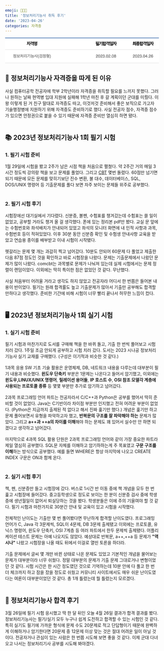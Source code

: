 ```yaml
---
emoji: 🧑🏻‍💻
title: '정보처리기능사 취득 후기'
date: '2023-04-26'
categories: 자격증
---
```

![](cip.png)
<br/>

## 📎 정보처리기능사 자격증을 따게 된 이유

사실 컴퓨터공학 전공자에 학부 2학년이라 자격증을 취득할 필요를 느끼지 못했다. 그러나 원하는 날짜 현역병 입대 지원에 실패해 1학년 마친 후 갈 계획이던 군대를 미뤘다. 이왕 이렇게 된 거 친구 말대로 자격증도 따고, 이것저것 준비해서 좋은 보직으로 가고자 기술행정병에 지원하기 위해 자격증도 준비하기로 했다. 사실 전공자 점수, 자격증 점수가 있으면 안정권으로 붙을 수 있기 때문에 자격증 준비만 열심히 하면 됐다.
<br/><br/>

## 📚 2023년 정보처리기능사 1회 필기 시험
### 1. 필기 시험 준비
1월 29일에 시험을 봤고 2주가 남은 시점 책을 처음으로 펼쳤다. 약 2주간 거의 매일 3시간 정도씩 강의랑 책을 보고 문제를 풀었다. 그리고 [CBT](https://www.comcbt.com/) 몇번 돌렸다. 60점만 넘기면 되기 때문에 모든 문제를 맞히기보단 진수 변환, 불 대수, 데이터베이스, SQL, DOS/UNIX 명령어 등 기출문제를 풀다 보면 자주 보이는 문제들 위주로 공부했다.
<br/><br/>

### 2. 필기 시험 후기

시험장에선 대기실에서 기다렸다. 신분증, 볼펜, 수험표를 챙겨갔는데 수험표는 쓸 일이 없었고, 공부할 거라도 챙겨 올 걸 생각했다. 폰에 있는 정리본 pdf만 봤다. 교실 문 앞에는 수험번호와 좌석배치가 안내되어 있었고 좌석의 모니터 화면에 내 인적 사항과 과목, 수험번호 등이 적혀있었다. 이후 30분 동안 신분증 확인 및 수험생 안내사항 교육을 받았고 연습용 종이를 배부받고 이내 시험이 시작됐다.
<br/><br/>
헷갈리는 문제 몇 개는 과감히 찍고 넘어갔다. 10분도 안되어 60문제 다 풀었고 제출한 다음 87점 정도인 것을 확인하고 바로 시험장을 나왔다. 문제는 기출문제에서 나왔던 문제가 많이 나왔다. comcbt는 과목별로 문제가 나눠져 있는데 실제 시험에서는 문제 정렬이 랜덤이었다. 이외에는 딱히 특이한 점은 없었던 것 같다. 무난했다.
<br/><br/>
사실 처음부터 어려울 거라고 생각도 하지 않았고 전공자라 어디서 한 번쯤은 들어본 내용이 반이었다. 필기는 원래 합격률도 높고 기출문제가 많아서 기출만 공부해도 합격할만하다고 생각했다. 준비한 기간에 비해 시험이 너무 빨리 끝나서 허무한 느낌이 컸다.
<br/><br/>

## 🖥️ 2023년 정보처리기능사 1회 실기 시험
### 1. 실기 시험 준비
필기 시험과 마찬가지로 도서를 구매해 책을 한 바퀴 돌고, 기출 한 번씩 풀어보고 시험 치러 갔다. 1주일 조금 안되게 공부하고 시험 치러 갔다. 도서는 2023 시나공 정보처리기능사 실기 교재를 구매했다. (구성은 이기적과 비슷한 것 같다.)
<br/><br/>
1과목 응용 SW 기초 기술 활용은 운영체제, DB, 네트워크 내용을 다루는데 대부분이 필기 내용과 비슷했다. **윈도우 단축키** 부분은 1문제는 나온다고 들어서 암기했고, 이외에는 **윈도우,LINUX/UNIX 명령어**, **릴레이션 용어들**, **IP 호스트 수**, **OSI 참조 모델각 계층에 사용되는 프로토콜 종류** 등 몇몇 부분만 추가로 암기하고 넘어갔다.
<br/><br/>
2과목 프로그래밍 언어 파트는 전공자라서 C/C++과 Python은 공부를 했어서 딱히 준비할 것이 없었다. Java는 C기반이라 차이점 부분만 인지했고 전혀 어려운 부분이 없었다. (Python은 지금까지 출제된 적 없다고 해서 진짜 훑기만 했다.) 개념은 훑기만 하고 문제 풀어보면서 유형을 파악하고자 했고, **반복문의 구조를 잘 파악해야 하는** 문제가 많았다. 그리고 **a++과 ++a의 차이를 이해**해야 하는 문제도 꽤 있어서 실수만 안 하면 되겠다고 생각하고 넘어갔다.
<br/><br/>
마지막으로 4과목 SQL 활용 단원은 2과목 프로그래밍 언어와 같이 가장 중요한 파트라 제일 열심히 공부했다. SQL문 자체를 이해하고 암기하하는게 주 목표였고 **구문 구조를 이해**하는 방식으로 공부했다. 예를 들면 WHERE은 항상 마지막에 나오고 CREATE INDEX 구문은 ON과 함께 온다.
<br/><br/>

### 2. 실기 시험 후기
책, 펜, 신분증만 들고 시험장에 갔다. 버스로 1시간 반 이동 중에 책 개념을 모두 한 번 훑고 시험장에 들어갔다. 중고등학생으로 정도로 보이는 한 분이 신분증 검사 중에 학생증에 생년월일이 없어서 퇴실당하는 것을 봤다. 학생분들은 이에 주의 기울여야 할 것 같다. 필기 시험과 마찬가지로 30분간 안내 및 교육이 있고 시험을 시작했다.
<br/><br/>
전체적인 난이도는 기출만 몇 번 풀어봤다면 무난하게 합격할 난이도였다. 프로그래밍 언어가 C, Java 각 3문제씩, SQL이 4문제, DB 3문제 출제됐고 이외에는 프로토콜, 유닉스 명령어, 윈도우 단축키, OSI 7계층 등 여러 파트에서 한두 문제씩 출제됐다. 어플리케이션 테스트 문제는 아예 나오지도 않았다. 예상대로 반복문, a++,++a 등 문제가 **"역시나"** 나왔고 시험장을 나올 때도 뒤에서 이걸로 열띤 토론을 하더라.
<br/><br/>
기출 문제에서 글씨 몇 개만 바뀐 상태로 나온 문제도 있었고 기본적인 개념을 물어보는 문제가 대부분이라 너무 쉬웠다. 정말 대부분의 문제가 기출 문제 그대로거나 변형이었던 것 같다. 시험 시간은 한 시간 정도였던 것으로 기억하는데 10분 안에 다 풀고 한 번 더 체크까지 하고 잠을 잤을 정도로 쉬웠고 커뮤니티 사이트에서도 매우 쉬운 난이도였다는 여론이 대부분이었던 것 같다. 총 1개 틀렸는데 뭘 틀렸는지 모르겠다.
<br/><br/>

## 🌟 정보처리기능사 합격 후기
3월 26일에 필기 시험 응시했고 딱 한 달 뒤인 오늘 4월 26일 결과가 합격 결과를 봤다. 정보처리기능사는 필기/실기 모두 누구나 쉽게 도전하고 합격할 수 있는 시험인 것 같다. 특히 실기도 필기에 가까운 형식에 문제 수도 20문제로 적고 단답형이기 때문에 완벽하게 이해하거나 암기한다면 20문제 중 12문제 이상 맞는 것은 절대 어려운 일이 아닐 것이다. 전공자거나 관심이 있는 사람은 한 번쯤 시도해 보면 좋을 것 같다. 이제 군대 다녀오고 나서는 정보처리기사 공부를 시도해 봐야겠다.

```toc
```